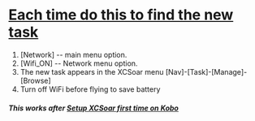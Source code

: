 # [Each time do this to find the new task](./Flexi_BOS_Each_time)
1. [Network] -- main menu option.  
2. [Wifi_ON] -- Network menu option. 
3. The new task appears in the XCSoar menu [Nav]-[Task]-[Manage]-[Browse]
4. Turn off WiFi before flying to save battery

##### This works after [Setup XCSoar first time on Kobo](./Flexi_BOS_First_time)
